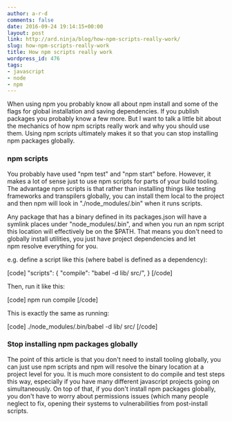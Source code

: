 ```yaml
---
author: a-r-d
comments: false
date: 2016-09-24 19:14:15+00:00
layout: post
link: http://ard.ninja/blog/how-npm-scripts-really-work/
slug: how-npm-scripts-really-work
title: How npm scripts really work
wordpress_id: 476
tags:
- javascript
- node
- npm
---
```


When using npm you probably know all about npm install and some of the flags for global installation and saving dependencies. If you publish packages you probably know a few more. But I want to talk a little bit about the mechanics of how npm scripts really work and why you should use them. Using npm scripts ultimately makes it so that you can stop installing npm packages globally.




### npm scripts



You probably have used "npm test" and "npm start" before. However, it makes a lot of sense just to use npm scripts for parts of your build tooling. The advantage npm scripts is that rather than installing things like testing frameworks and transpilers globally, you can install them local to the project and then npm will look in "./node_modules/.bin" when it runs scripts.

Any package that has a binary defined in its packages.json will have a symlink places under "node_modules/.bin", and when you run an npm script this location will effectively be on the $PATH. That means you don't need to globally install utilities, you just have project dependencies and let npm resolve everything for you.

e.g. define a script like this (where babel is defined as a dependency):

[code]
"scripts": {
    "compile": "babel -d lib/ src/",
}
[/code]

Then, run it like this:

[code]
npm run compile
[/code]

This is exactly the same as running:

[code]
./node_modules/.bin/babel -d lib/ src/
[/code]






### Stop installing npm packages globally



The point of this article is that you don't need to install tooling globally, you can just use npm scripts and npm will resolve the binary location at a project level for you. It is much more consistent to do compile and test steps this way, especially if you have many different javascript projects going on simultaneously. On top of that, if you don't install npm packages globally, you don't have to worry about permissions issues (which many people neglect to fix, opening their systems to vulnerabilities from post-install scripts. 


